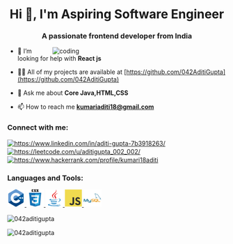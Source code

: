 <h1 align="center">Hi 👋, I'm Aspiring Software Engineer</h1>
<h3 align="center">A passionate frontend developer from India</h3>

<img src="https://encrypted-tbn0.gstatic.com/images?q=tbn:ANd9GcRO_DiG4xAUqU0OrwJqu1Py4Tk3n2UUCtTN9Q&s" alt="coding" align="right" width="400">

- 🤝 I’m looking for help with **React js**

- 👨‍💻 All of my projects are available at [https://github.com/042AditiGupta](https://github.com/042AditiGupta)

- 💬 Ask me about **Core Java,HTML,CSS**

- 📫 How to reach me **kumariaditi18@gmail.com**

<h3 align="left">Connect with me:</h3>
<p align="left">
<a href="https://linkedin.com/in/https://www.linkedin.com/in/aditi-gupta-7b3918263/" target="blank"><img align="center" src="https://raw.githubusercontent.com/rahuldkjain/github-profile-readme-generator/master/src/images/icons/Social/linked-in-alt.svg" alt="https://www.linkedin.com/in/aditi-gupta-7b3918263/" height="30" width="40" /></a>
<a href="https://www.leetcode.com/https://leetcode.com/u/aditigupta_002_002/" target="blank"><img align="center" src="https://raw.githubusercontent.com/rahuldkjain/github-profile-readme-generator/master/src/images/icons/Social/leet-code.svg" alt="https://leetcode.com/u/aditigupta_002_002/" height="30" width="40" /></a>
<a href="https://www.hackerearth.com/https://www.hackerrank.com/profile/kumari18aditi" target="blank"><img align="center" src="https://raw.githubusercontent.com/rahuldkjain/github-profile-readme-generator/master/src/images/icons/Social/hackerearth.svg" alt="https://www.hackerrank.com/profile/kumari18aditi" height="30" width="40" /></a>
</p>

<h3 align="left">Languages and Tools:</h3>
<p align="left"> <a href="https://www.w3schools.com/cpp/" target="_blank" rel="noreferrer"> <img src="https://raw.githubusercontent.com/devicons/devicon/master/icons/cplusplus/cplusplus-original.svg" alt="cplusplus" width="40" height="40"/> </a> <a href="https://www.w3schools.com/css/" target="_blank" rel="noreferrer"> <img src="https://raw.githubusercontent.com/devicons/devicon/master/icons/css3/css3-original-wordmark.svg" alt="css3" width="40" height="40"/> </a> <a href="https://www.java.com" target="_blank" rel="noreferrer"> <img src="https://raw.githubusercontent.com/devicons/devicon/master/icons/java/java-original.svg" alt="java" width="40" height="40"/> </a> <a href="https://developer.mozilla.org/en-US/docs/Web/JavaScript" target="_blank" rel="noreferrer"> <img src="https://raw.githubusercontent.com/devicons/devicon/master/icons/javascript/javascript-original.svg" alt="javascript" width="40" height="40"/> </a> <a href="https://www.mysql.com/" target="_blank" rel="noreferrer"> <img src="https://raw.githubusercontent.com/devicons/devicon/master/icons/mysql/mysql-original-wordmark.svg" alt="mysql" width="40" height="40"/> </a> </p>

<p><img align="center" src="https://github-readme-stats.vercel.app/api/top-langs?username=042aditigupta&show_icons=true&locale=en&layout=compact" alt="042aditigupta" /></p>

<p><img align="center" src="https://github-readme-streak-stats.herokuapp.com/?user=042aditigupta&" alt="042aditigupta" /></p>
